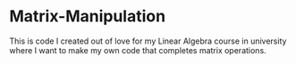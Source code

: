# Matrix-Manipulation
This is code I created out of love for my Linear Algebra course in university where I want to make my own code that completes matrix operations.

